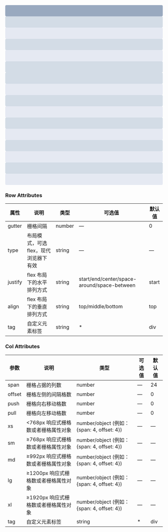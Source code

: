 <style lang="sass" scoped>
.el-row {
  margin-bottom: 20px;

  &:last-child {
    margin-bottom: 0;
  }

  &.mt20 {
    margin-bottom: -20px;

    .el-col {
      margin-bottom: 20px;
    }
  }
}

.bg-purple-dark {
  background: #99a9bf;
}
.bg-purple {
  background: #d3dce6;
}
.bg-purple-light {
  background: #e5e9f2;
}
.grid-content {
  border-radius: 4px;
  min-height: 36px;
}
.row-bg {
  padding: 10px 0;
  background-color: #f9fafc;
}
</style>
<code-demo-block>
<demo-block title="基本布局" desc="使用单一分栏创建基础的栅格布局。">
    <i-row>
        <i-col :span="24">
            <div class="grid-content bg-purple-dark"></div>
        </i-col>
    </i-row>
    <i-row>
        <i-col :span="12"><div class="grid-content bg-purple"></div></i-col>
        <i-col :span="12"><div class="grid-content bg-purple-light"></div></i-col>
    </i-row>
    <i-row>
        <i-col :span="8"><div class="grid-content bg-purple"></div></i-col>
        <i-col :span="8"><div class="grid-content bg-purple-light"></div></i-col>
        <i-col :span="8"><div class="grid-content bg-purple"></div></i-col>
    </i-row>
    <i-row>
        <i-col :span="6"><div class="grid-content bg-purple"></div></i-col>
        <i-col :span="6"><div class="grid-content bg-purple-light"></div></i-col>
        <i-col :span="6"><div class="grid-content bg-purple"></div></i-col>
        <i-col :span="6"><div class="grid-content bg-purple-light"></div></i-col>
    </i-row>
    <i-row>
        <i-col :span="4"><div class="grid-content bg-purple"></div></i-col>
        <i-col :span="4"><div class="grid-content bg-purple-light"></div></i-col>
        <i-col :span="4"><div class="grid-content bg-purple"></div></i-col>
        <i-col :span="4"><div class="grid-content bg-purple-light"></div></i-col>
        <i-col :span="4"><div class="grid-content bg-purple"></div></i-col>
        <i-col :span="4"><div class="grid-content bg-purple-light"></div></i-col>
    </i-row>
</demo-block>
<div slot="highlight"></div>
</code-demo-block>

  ### Row Attributes
| 属性    | 说明                                  | 类型   | 可选值                                      | 默认值 |
| ------- | ------------------------------------- | ------ | ------------------------------------------- | ------ |
| gutter  | 栅格间隔                              | number | —                                          | 0      |
| type    | 布局模式，可选 flex，现代浏览器下有效 | string | —                                          | —     |
| justify | flex 布局下的水平排列方式             | string | start/end/center/space-around/space-between | start  |
| align   | flex 布局下的垂直排列方式             | string | top/middle/bottom                           | top    |
| tag     | 自定义元素标签                        | string | *                                           | div    |

### Col Attributes
| 参数   | 说明                                 | 类型                                        | 可选值 | 默认值 |
| ------ | ------------------------------------ | ------------------------------------------- | ------ | ------ |
| span   | 栅格占据的列数                       | number                                      | —     | 24     |
| offset | 栅格左侧的间隔格数                   | number                                      | —     | 0      |
| push   | 栅格向右移动格数                     | number                                      | —     | 0      |
| pull   | 栅格向左移动格数                     | number                                      | —     | 0      |
| xs     | <768px 响应式栅格数或者栅格属性对象  | number/object (例如： {span: 4, offset: 4}) | —     | —     |
| sm     | ≥768px 响应式栅格数或者栅格属性对象  | number/object (例如： {span: 4, offset: 4}) | —     | —     |
| md     | ≥992px 响应式栅格数或者栅格属性对象  | number/object (例如： {span: 4, offset: 4}) | —     | —     |
| lg     | ≥1200px 响应式栅格数或者栅格属性对象 | number/object (例如： {span: 4, offset: 4}) | —     | —     |
| xl     | ≥1920px 响应式栅格数或者栅格属性对象 | number/object (例如： {span: 4, offset: 4}) | —     | —     |
| tag    | 自定义元素标签                       | string                                      | *      | div    |

